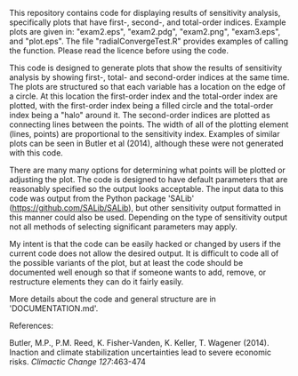 This repository contains code for displaying results of sensitivity analysis, specifically plots that have first-, second-, and total-order indices. Example plots are given in: "exam2.eps", "exam2.pdg", "exam2.png", "exam3.eps", and "plot.eps". The file "radialConvergeTest.R" provides examples of calling the function. Please read the licence before using the code.

This code is designed to generate plots that show the results of sensitivity analysis by showing first-, total- and second-order indices at the same time. The plots are structured so that each variable has a location on the edge of a circle. At this location the first-order index and the total-order index are plotted, with the first-order index being a filled circle and the total-order index being a "halo" around it. The second-order indices are plotted as connecting lines between the points. The width of all of the plotting element (lines, points) are proportional to the sensitivity index. Examples of similar plots can be seen in Butler et al (2014), although these were not generated with this code.

There are many many options for determining what points will be plotted or adjusting the plot. The code is designed to have default parameters that are reasonably specified so the output looks acceptable. The input data to this code was output from the Python package 'SALib' (https://github.com/SALib/SALib), but other sensitivity output formatted in this manner could also be used. Depending on the type of sensitivity output not all methods of selecting significant parameters may apply.

My intent is that the code can be easily hacked or changed by users if the current code does not allow the desired output. It is difficult to code all of the possible variants of the plot, but at least the code should be documented well enough so that if someone wants to add, remove, or restructure elements they can do it fairly easily.

More details about the code and general structure are in 'DOCUMENTATION.md'.

References:

Butler, M.P., P.M. Reed, K. Fisher-Vanden, K. Keller, T. Wagener (2014). Inaction and climate stabilization uncertainties lead to severe economic risks. _Climactic Change 127_:463-474
